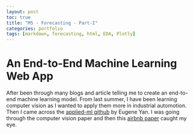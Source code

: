 ```yaml
---
layout: post
toc: true
title: "M5 - Forecasting - Part-I"
categories: portfolio
tags: [markdown, forecasting, html, EDA, Plotly]
---
```


# An End-to-End Machine Learning Web App

After been through many blogs and article telling me to create an end-to-end machine learning model. From last summer, I have been learning computer vision as I wanted to apply them more in industrial automotion. 
Then I came across the [applied-ml github](https://github.com/eugeneyan/applied-ml#computer-vision) by Eugene Yan. I was going through the computer vision paper and then this [airbnb paper](https://medium.com/airbnb-engineering/amenity-detection-and-beyond-new-frontiers-of-computer-vision-at-airbnb-144a4441b72e) caught my eye. 
